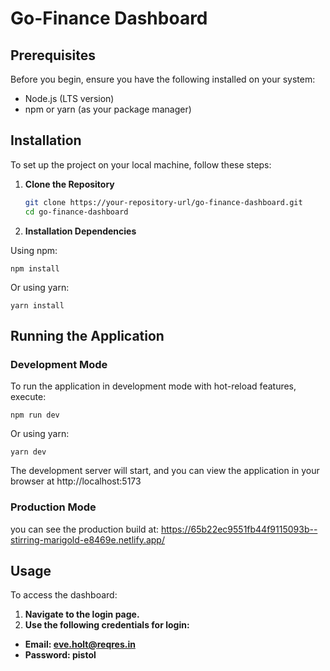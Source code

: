 # Go-Finance Dashboard

## Prerequisites

Before you begin, ensure you have the following installed on your system:
- Node.js (LTS version)
- npm or yarn (as your package manager)

## Installation

To set up the project on your local machine, follow these steps:

1. **Clone the Repository**

   ```bash
   git clone https://your-repository-url/go-finance-dashboard.git
   cd go-finance-dashboard

2. **Installation Dependencies**

Using npm:

```
npm install
```

Or using yarn:

```
yarn install
```

## Running the Application

### Development Mode

To run the application in development mode with hot-reload features, execute:

```
npm run dev
```

Or using yarn:

```
yarn dev
```

The development server will start, and you can view the application in your browser at http://localhost:5173

### Production Mode
you can see the production build at:
https://65b22ec9551fb44f9115093b--stirring-marigold-e8469e.netlify.app/

## Usage

To access the dashboard:

1. **Navigate to the login page.**
2. **Use the following credentials for login:**
  - **Email: eve.holt@reqres.in**
  - **Password: pistol**